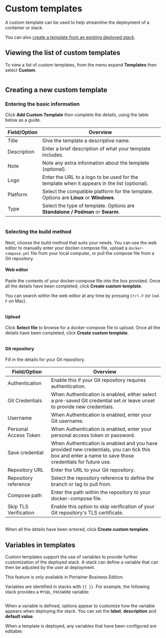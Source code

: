 # Custom templates

A custom template can be used to help streamline the deployment of a container or stack.


You can also [create a template from an existing deployed stack](../stacks/template.md).


## Viewing the list of custom templates

To view a list of custom templates, from the menu expand **Templates** then select **Custom**.

<figure><img src="../../../.gitbook/assets/2.20-templates-custom.gif" alt=""><figcaption></figcaption></figure>

## Creating a new custom template

### Entering the basic information

Click **Add Custom Template** then complete the details, using the table below as a guide.

| Field/Option | Overview                                                                                    |
| ------------ | ------------------------------------------------------------------------------------------- |
| Title        | Give the template a descriptive name.                                                       |
| Description  | Enter a brief description of what your template includes.                                   |
| Note         | Note any extra information about the template (optional).                                   |
| Logo         | Enter the URL to a logo to be used for the template when it appears in the list (optional). |
| Platform     | Select the compatible platform for the template. Options are **Linux** or **Windows**.      |
| Type         | Select the type of template. Options are **Standalone / Podman** or **Swarm**.              |

<figure><img src="../../../.gitbook/assets/2.22.0-templates-custom-new.png" alt=""><figcaption></figcaption></figure>

### Selecting the build method

Next, choose the build method that suits your needs. You can use the web editor to manually enter your docker-compose file, upload a `docker-compose.yml` file from your local computer, or pull the compose file from a Git repository.

#### Web editor

Paste the contents of your docker-compose file into the box provided. Once all the details have been completed, click **Create custom template**.


You can search within the web editor at any time by pressing `Ctrl-F` (or `Cmd-F` on Mac).


<figure><img src="../../../.gitbook/assets/2.20-templates-custom-add-webeditor.png" alt=""><figcaption></figcaption></figure>

#### Upload

Click **Select file** to browse for a docker-compose file to upload. Once all the details have been completed, click **Create custom template**.

<figure><img src="../../../.gitbook/assets/2.20-templates-custom-add-upload.png" alt=""><figcaption></figcaption></figure>

#### Git repository

Fill in the details for your Git repository.

| Field/Option          | Overview                                                                                                                                               |
| --------------------- | ------------------------------------------------------------------------------------------------------------------------------------------------------ |
| Authentication        | Enable this if your Git repository requires authentication.                                                                                            |
| Git Credentials       | When Authentication is enabled, either select a pre-saved Git credential set or leave unset to provide new credentials.                                |
| Username              | When Authentication is enabled, enter your Git username.                                                                                               |
| Personal Access Token | When Authentication is enabled, enter your personal access token or password.                                                                          |
| Save credential       | When Authentication is enabled and you have provided new credentials, you can tick this box and enter a name to save those credentials for future use. |
| Repository URL        | Enter the URL to your Git repository.                                                                                                                  |
| Repository reference  | Select the repository reference to define the branch or tag to pull from.                                                                              |
| Compose path          | Enter the path within the repository to your docker-compose file.                                                                                      |
| Skip TLS Verification | Enable this option to skip verification of your Git repository's TLS certificate.                                                                      |

<figure><img src="../../../.gitbook/assets/2.20-templates-custom-add-git.png" alt=""><figcaption></figcaption></figure>

When all the details have been entered, click **Create custom template**.

## Variables in templates

Custom templates support the use of variables to provide further customization of the deployed stack. A stack can define a variable that can then be adjusted by the user at deployment.


This feature is only available in Portainer Business Edition.


Variables are identified in stacks with `{{ }}`. For example, the following stack provides a `MYSQL_PASSWORD` variable:

<figure><img src="../../../.gitbook/assets/2.15-docker-templates-custom-variables-set.png" alt=""><figcaption></figcaption></figure>

When a variable is defined, options appear to customize how the variable appears when deploying the stack. You can set the **label**, **description** and **default value**.

When a template is deployed, any variables that have been configured are editable:

<figure><img src="../../../.gitbook/assets/2.15-docker-templates-custom-variables-create.png" alt=""><figcaption></figcaption></figure>

